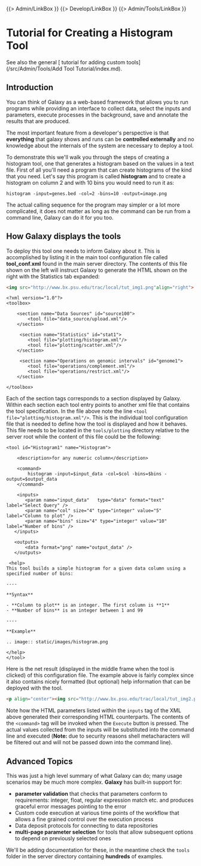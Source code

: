 {{> Admin/LinkBox }}
{{> Develop/LinkBox }}
{{> Admin/Tools/LinkBox }}
# Tutorial for Creating a Histogram Tool

See also the general [ tutorial for adding custom tools](/src/Admin/Tools/Add Tool Tutorial/index.md).

## Introduction

You can think of Galaxy as a web-based framework that allows you to run programs while providing an interface to collect data, select the inputs and parameters, execute processes in the background, save and annotate the results that are produced.

The most important feature from a developer's perspective is that __everything__ that galaxy shows and runs can be __controlled externally__ and no knowledge about the internals of the system are necessary to deploy a tool.

To demonstrate this we'll walk you through the steps of creating a histogram tool, one that generates a histogram based on the values in a text file. First of all you'll need a program that can create histograms of the kind that you need. Let's say this program is called  **histogram** and to create a histogram on column 2 and with 10 bins you would need to run it as:

```
histogram -input=genes.bed -col=2 -bins=10 -output=image.png
```


The actual calling sequence for the program may simpler or a lot more complicated, it does not matter as long as the command can be run from a command line, Galaxy can do it for you too. 

## How Galaxy displays the tools

To deploy this tool one needs to inform Galaxy about it. This is accomplished by listing it in the main tool configuration file called **tool_conf.xml** found in the main server directory. The contents of this file shown on the left will instruct Galaxy to generate the HTML shown on the right with the Statistics tab expanded:

```html
<img src="http://www.bx.psu.edu/trac/local/tut_img1.png"align="right">
```

```
<?xml version="1.0"?>
<toolbox>
    
    <section name="Data Sources" id="source100">
        <tool file="data_source/upload.xml"/>
    </section>

     <section name="Statistics" id="stat1">
        <tool file="plotting/histogram.xml"/>
        <tool file="plotting/scatter.xml"/>
    </section>

     <section name="Operations on genomic intervals" id="genome1">
        <tool file="operations/complement.xml"/>
        <tool file="operations/restrict.xml"/>
    </section>

</toolbox>
```


Each of the section tags corresponds to a section displayed by Galaxy. Within each section each tool entry points to another xml file that contains the tool specification. In the file above note the line `<tool file="plotting/histogram.xml"/>`. This is the individual tool configuration file that is needed to define how the tool is displayed and how it behaves. This file needs to be located in the `tools/plotting` directory relative to the server root while the content of this file could be the following:

```
<tool id="Histogram1" name="Histogram">
  
    <description>for any numeric column</description>
  
    <command>
        histogram -input=$input_data -col=$col -bins=$bins -output=$output_data
    </command>
    
    <inputs>    
       <param name="input_data"   type="data" format="text" label="Select Query" />    
       <param name="col" size="4" type="integer" value="5" label="Column to plot" />    
       <param name="bins" size="4" type="integer" value="10" label="Number of bins" />
   </inputs>
  
   <outputs>  
       <data format="png" name="output_data" />
   </outputs>
 
 <help>
This tool builds a simple histogram for a given data column using a specified number of bins:

----

**Syntax**

- **Column to plot** is an integer. The first column is **1**
- **Number of bins** is an integer between 1 and 99

----

**Example**

.. image:: static/images/histogram.png

</help>
</tool>
```

Here is the net result (displayed in the middle frame when the tool is clicked) of this configuration file. The example above is fairly complex since it also contains nicely formatted (but optional) help information that can be deployed with the tool.

```html
<p align="center"><img src="http://www.bx.psu.edu/trac/local/tut_img2.png" align="center"></p>
```


Note how the HTML parameters listed within the `inputs` tag of the XML above generated their corresponding HTML counterparts. The contents of the `<command>` tag will be invoked when the `Execute` button is pressed. The actual values collected from the inputs will be substituted into the command line and executed (**Note:** due to security reasons shell metacharacters will be filtered out and will not be passed down into the command line).


## Advanced Topics

This was just a high level summary of what Galaxy can do; many usage scenarios may be much more complex. **Galaxy** has built-in support for:

* **parameter validation** that checks that parameters conform to requirements: integer, float, regular expression match etc. and produces graceful error messages pointing to the error
* Custom code execution at various time points of the workflow that allows a fine grained control over the execution process 
* Data deposit protocols for connecting to data repositories
* **multi-page parameter selection** for tools that allow subsequent options to depend on previously selected ones

We'll be adding documentation for these, in the meantime check the `tools` folder in the server directory containing **hundreds** of examples.
